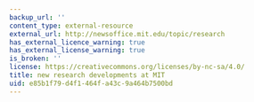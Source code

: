 ```yaml
---
backup_url: ''
content_type: external-resource
external_url: http://newsoffice.mit.edu/topic/research
has_external_licence_warning: true
has_external_license_warning: true
is_broken: ''
license: https://creativecommons.org/licenses/by-nc-sa/4.0/
title: new research developments at MIT
uid: e85b1f79-d4f1-464f-a43c-9a464b7500bd
---
```

